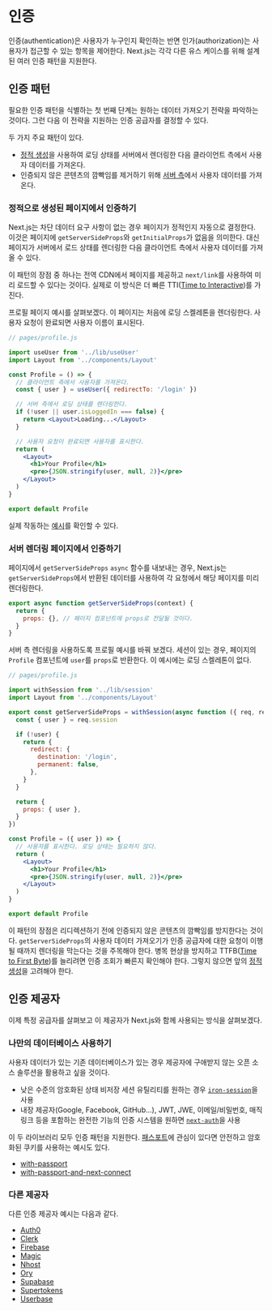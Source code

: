 # 인증

인증(authentication)은 사용자가 누구인지 확인하는 반면 인가(authorization)는 사용자가 접근할 수 있는 항목을 제어한다. Next.js는 각각 다른 유스 케이스를 위해 설계된 여러 인증 패턴을 지원한다.

## 인증 패턴

필요한 인증 패턴을 식별하는 첫 번째 단계는 원하는 데이터 가져오기 전략을 파악하는 것이다. 그런 다음 이 전략을 지원하는 인증 공급자를 결정할 수 있다.

두 가지 주요 패턴이 있다.

- [정적 생성](../02-기본-기능/페이지.md/#정적-생성)을 사용하여 로딩 상태를 서버에서 렌더링한 다음 클라이언트 측에서 사용자 데이터를 가져온다.
- 인증되지 않은 콘텐츠의 깜빡임를 제거하기 위해 [서버 측](../02-기본-기능/페이지.md/#SSR)에서 사용자 데이터를 가져온다.

### 정적으로 생성된 페이지에서 인증하기

Next.js는 차단 데이터 요구 사항이 없는 경우 페이지가 정적인지 자동으로 결정한다. 이것은 페이지에 `getServerSideProps`와 `getInitialProps`가 없음을 의미한다. 대신 페이지가 서버에서 로드 상태를 렌더링한 다음 클라이언트 측에서 사용자 데이터를 가져올 수 있다.

이 패턴의 장점 중 하나는 전역 CDN에서 페이지를 제공하고 `next/link`를 사용하여 미리 로드할 수 있다는 것이다. 실제로 이 방식은 더 빠른 TTI([Time to Interactive](https://web.dev/interactive/))를 가진다.

프로필 페이지 예시를 살펴보겠다. 이 페이지는 처음에 로딩 스켈레톤을 렌더링한다. 사용자 요청이 완료되면 사용자 이름이 표시된다.

```jsx
// pages/profile.js

import useUser from '../lib/useUser'
import Layout from '../components/Layout'

const Profile = () => {
  // 클라이언트 측에서 사용자를 가져온다.
  const { user } = useUser({ redirectTo: '/login' })

  // 서버 측에서 로딩 상태를 렌더링한다.
  if (!user || user.isLoggedIn === false) {
    return <Layout>Loading...</Layout>
  }

  // 사용자 요청이 완료되면 사용자를 표시한다.
  return (
    <Layout>
      <h1>Your Profile</h1>
      <pre>{JSON.stringify(user, null, 2)}</pre>
    </Layout>
  )
}

export default Profile
```

실제 작동하는 [예시](https://iron-session-example.vercel.app/)를 확인할 수 있다.

### 서버 렌더링 페이지에서 인증하기

페이지에서 `getServerSideProps` `async` 함수를 내보내는 경우, Next.js는 `getServerSideProps`에서 반환된 데이터를 사용하여 각 요청에서 해당 페이지를 미리 렌더링한다.

```jsx
export async function getServerSideProps(context) {
  return {
    props: {}, // 페이지 컴포넌트에 props로 전달될 것이다.
  }
}
```

서버 측 렌더링을 사용하도록 프로필 예시를 바꿔 보겠다. 세션이 있는 경우, 페이지의 `Profile` 컴포넌트에 `user`를 `props`로 반환한다. 이 예시에는 로딩 스켈레톤이 없다.

```jsx
// pages/profile.js

import withSession from '../lib/session'
import Layout from '../components/Layout'

export const getServerSideProps = withSession(async function ({ req, res }) {
  const { user } = req.session

  if (!user) {
    return {
      redirect: {
        destination: '/login',
        permanent: false,
      },
    }
  }

  return {
    props: { user },
  }
})

const Profile = ({ user }) => {
  // 사용자를 표시한다. 로딩 상태는 필요하지 않다.
  return (
    <Layout>
      <h1>Your Profile</h1>
      <pre>{JSON.stringify(user, null, 2)}</pre>
    </Layout>
  )
}

export default Profile
```

이 패턴의 장점은 리디렉션하기 전에 인증되지 않은 콘텐츠의 깜빡임를 방지한다는 것이다. `getServerSideProps`의 사용자 데이터 가져오기가 인증 공급자에 대한 요청이 이행될 때까지 렌더링을 막는다는 것을 주목해야 한다. 병목 현상을 방지하고 TTFB([Time to First Byte](https://web.dev/time-to-first-byte/))를 늘리려면 인증 조회가 빠른지 확인해야 한다. 그렇지 않으면 앞의 [정적 생성](#정적으로-생성된-페이지에서-인증하기)을 고려해야 한다.

## 인증 제공자

이제 특정 공급자를 살펴보고 이 제공자가 Next.js와 함께 사용되는 방식을 살펴보겠다.

### 나만의 데이터베이스 사용하기

사용자 데이터가 있는 기존 데이터베이스가 있는 경우 제공자에 구애받지 않는 오픈 소스 솔루션을 활용하고 싶을 것이다.

- 낮은 수준의 암호화된 상태 비저장 세션 유틸리티를 원하는 경우 [`iron-session`](https://github.com/vercel/next.js/tree/canary/examples/with-iron-session)을 사용
- 내장 제공자(Google, Facebook, GitHub…), JWT, JWE, 이메일/비밀번호, 매직 링크 등을 포함하는 완전한 기능의 인증 시스템을 원하면 [`next-auth`](https://github.com/nextauthjs/next-auth-example)을 사용

이 두 라이브러리 모두 인증 패턴을 지원한다. [패스포트](http://www.passportjs.org/)에 관심이 있다면 안전하고 암호화된 쿠키를 사용하는 예시도 있다.

- [with-passport](https://github.com/vercel/next.js/tree/canary/examples/with-passport)
- [with-passport-and-next-connect](https://github.com/vercel/next.js/tree/canary/examples/with-passport-and-next-connect)

### 다른 제공자

다른 인증 제공자 예시는 다음과 같다.

- [Auth0](https://github.com/vercel/next.js/tree/canary/examples/auth0)
- [Clerk](https://github.com/vercel/next.js/tree/canary/examples/with-clerk)
- [Firebase](https://github.com/vercel/next.js/tree/canary/examples/with-firebase-authentication)
- [Magic](https://github.com/vercel/next.js/tree/canary/examples/with-magic)
- [Nhost](https://github.com/vercel/next.js/tree/canary/examples/with-nhost-auth-realtime-graphql)
- [Ory](https://github.com/vercel/examples/tree/main/solutions/auth-with-ory)
- [Supabase](https://github.com/vercel/next.js/tree/canary/examples/with-supabase-auth-realtime-db)
- [Supertokens](https://github.com/vercel/next.js/tree/canary/examples/with-supertokens)
- [Userbase](https://github.com/vercel/next.js/tree/canary/examples/with-userbase)